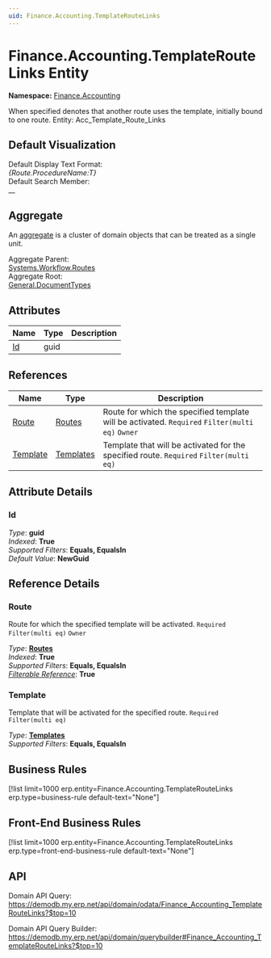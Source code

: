 ```yaml
---
uid: Finance.Accounting.TemplateRouteLinks
---
```

# Finance.Accounting.TemplateRouteLinks Entity

**Namespace:** [Finance.Accounting](Finance.Accounting.md)  

When specified denotes that another route uses the template, initially bound to one route. Entity: Acc_Template_Route_Links

## Default Visualization
Default Display Text Format:  
_{Route.ProcedureName:T}_  
Default Search Member:  
__  

## Aggregate
An [aggregate](https://docs.erp.net/tech/advanced/concepts/aggregates.html) is a cluster of domain objects that can be treated as a single unit.  

Aggregate Parent:  
[Systems.Workflow.Routes](Systems.Workflow.Routes.md)  
Aggregate Root:  
[General.DocumentTypes](General.DocumentTypes.md)  

## Attributes

| Name | Type | Description |
| ---- | ---- | --- |
| [Id](Finance.Accounting.TemplateRouteLinks.md#id) | guid |  

## References

| Name | Type | Description |
| ---- | ---- | --- |
| [Route](Finance.Accounting.TemplateRouteLinks.md#route) | [Routes](Systems.Workflow.Routes.md) | Route for which the specified template will be activated. `Required` `Filter(multi eq)` `Owner` |
| [Template](Finance.Accounting.TemplateRouteLinks.md#template) | [Templates](Finance.Accounting.Templates.md) | Template that will be activated for the specified route. `Required` `Filter(multi eq)` |


## Attribute Details

### Id

_Type_: **guid**  
_Indexed_: **True**  
_Supported Filters_: **Equals, EqualsIn**  
_Default Value_: **NewGuid**  


## Reference Details

### Route

Route for which the specified template will be activated. `Required` `Filter(multi eq)` `Owner`

_Type_: **[Routes](Systems.Workflow.Routes.md)**  
_Indexed_: **True**  
_Supported Filters_: **Equals, EqualsIn**  
_[Filterable Reference](https://docs.erp.net/dev/domain-api/filterable-references.html)_: **True**  

### Template

Template that will be activated for the specified route. `Required` `Filter(multi eq)`

_Type_: **[Templates](Finance.Accounting.Templates.md)**  
_Supported Filters_: **Equals, EqualsIn**  



## Business Rules

[!list limit=1000 erp.entity=Finance.Accounting.TemplateRouteLinks erp.type=business-rule default-text="None"]

## Front-End Business Rules

[!list limit=1000 erp.entity=Finance.Accounting.TemplateRouteLinks erp.type=front-end-business-rule default-text="None"]

## API

Domain API Query:
<https://demodb.my.erp.net/api/domain/odata/Finance_Accounting_TemplateRouteLinks?$top=10>

Domain API Query Builder:
<https://demodb.my.erp.net/api/domain/querybuilder#Finance_Accounting_TemplateRouteLinks?$top=10>


